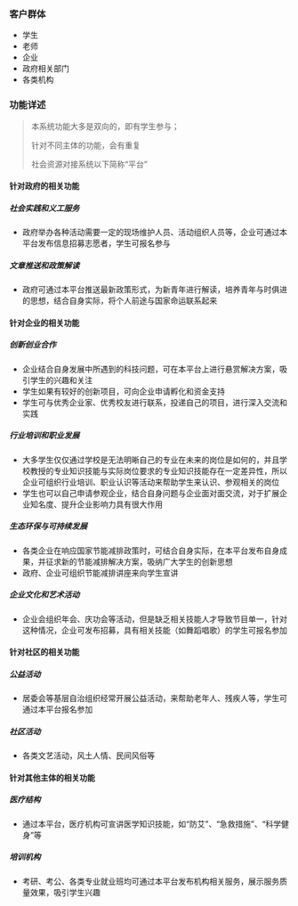 

### 客户群体

- 学生
- 老师
- 企业
- 政府相关部门
- 各类机构

### 功能详述

> 本系统功能大多是双向的，即有学生参与；
>
> 针对不同主体的功能，会有重复
>
> 社会资源对接系统以下简称“平台”

#### 针对政府的相关功能

##### 社会实践和义工服务

- 政府举办各种活动需要一定的现场维护人员、活动组织人员等，企业可通过本平台发布信息招募志愿者，学生可报名参与

##### 文章推送和政策解读

- 政府可通过本平台推送最新政策形式，为新青年进行解读，培养青年与时俱进的思想，结合自身实际，将个人前途与国家命运联系起来

#### 针对企业的相关功能

##### 创新创业合作

- 企业结合自身发展中所遇到的科技问题，可在本平台上进行悬赏解决方案，吸引学生的兴趣和关注
- 学生如果有较好的创新项目，可向企业申请孵化和资金支持
- 学生可与优秀企业家、优秀校友进行联系，投递自己的项目，进行深入交流和实践

##### 行业培训和职业发展

- 大多学生仅仅通过学校是无法明晰自己的专业在未来的岗位是如何的，并且学校教授的专业知识技能与实际岗位要求的专业知识技能存在一定差异性，所以企业可组织行业培训、职业认识等活动来帮助学生来认识、参观相关的岗位
- 学生也可以自己申请参观企业，结合自身问题与企业面对面交流，对于扩展企业知名度、提升企业影响力具有很大作用

##### 生态环保与可持续发展

- 各类企业在响应国家节能减排政策时，可结合自身实际，在本平台发布自身成果，并征求新的节能减排解决方案，吸纳广大学生的创新思想
- 政府、企业可组织节能减排讲座来向学生宣讲

##### 企业文化和艺术活动

- 企业会组织年会、庆功会等活动，但是缺乏相关技能人才导致节目单一，针对这种情况，企业可发布招募，具有相关技能（如舞蹈唱歌）的学生可报名参加

#### 针对社区的相关功能

##### 公益活动

- 居委会等基层自治组织经常开展公益活动，来帮助老年人、残疾人等，学生可通过本平台报名参加

##### 社区活动

- 各类文艺活动，风土人情、民间风俗等

#### 针对其他主体的相关功能

##### 医疗结构

- 通过本平台，医疗机构可宣讲医学知识技能，如“防艾”、“急救措施”、“科学健身”等

##### 培训机构

- 考研、考公、各类专业就业班均可通过本平台发布机构相关服务，展示服务质量效果，吸引学生兴趣